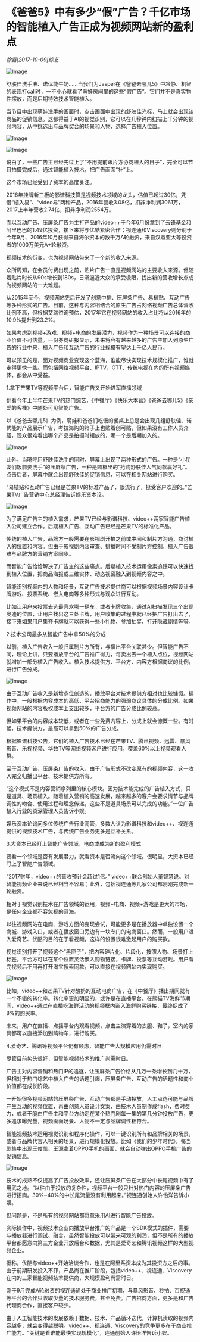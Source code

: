 # 《爸爸5》中有多少“假”广告？千亿市场的智能植入广告正成为视频网站新的盈利点

*徐露|2017-10-09|综艺*

![Image](http://p3.pstatp.com/large/3ecf00040b1b031cf0d0)

舒肤佳洗手液、诺优能牛奶……当我们为Jasper在《爸爸去哪儿5》中冷静、机智的表现打call时，一不小心就看了萌娃房间里的这些“假广告”。它们并不是真实物件摆放，而是后期特效技术智能植入。

当节目中出现萌娃洗手的画面时，点击画面中出现的舒肤佳光标，马上就会出现该商品的促销信息。这都得益于AI的视觉识别，它可以在几秒钟内扫描上千分钟的视频内容，从中挑选出与品牌契合的场景和人物，选择广告植入位置。

![Image](http://p3.pstatp.com/large/3f260001f08bdbdb6659)

![Image](http://p3.pstatp.com/large/3f250002839af923ebcc)

说白了，一些广告主已经先过上了“不用提前跟片方协商植入的日子”，完全可以节目拍摄完成后，通过智能植入技术，把广告画面“补”上。

这个市场已经受到了资本的高度关注。

2016年挂牌新三板的影谱科技算是视频技术领域的龙头，估值已超过30亿，凭借“植入易”、“video易”两种产品，2016年营收3.08亿，扣非净利润3061万，2017上半年营收2.74亿，扣非净利润2554万。

而以互动广告、压屏条广告为主打产品的video++于今年6月份拿到了云锋基金和阿里巴巴的1.49亿投资，接下来将与优酷紧密合作；视连通和Viscovery则分别于今年9月、2016年10月获得来自海尔资本的数千万A轮融资，来自汉鼎亚太等投资者的1000万美元A+轮融资。

视频技术的衍变，也为视频网站带来了一个新的收入来源。

众所周知，在会员付费出现之前，贴片广告一直是视频网站的主要收入来源。但随着贴片时长从90s增长到180s，日渐逼近大众的承受极限，找出新的营收增长点成为视频网站的一大难题。

从2015年至今，视频网站先后开发了创意中插、压屏条广告、易植贴、互动广告等多种形式的广告。目前，这种与内容相结合的原生广告占网络视频广告总体营收比例不高，但根据艾瑞咨询预估，2017年它在视频网站的收入占比将从2016年的10.9%提升到23.2%。

如果考虑到视频+游戏、视频+电商的发展潜力，视频作为一种场景可以连接的商业价值不可估量。一份券商研报显示，未来将会有越来越多的广告主加入到原生广告的行业中来，植入广告和互动广告的行业规模有望达上千亿人民币。

可以预见的是，面对视频商业变现这个蓝海，谁能尽快实现技术规模化推广，谁就走得更快一些。而包括网络视频平台、IPTV、OTT、传统电视在内的所有视频媒体，都会从中受益。

1.拿下芒果TV等视频平台后，智能广告又开始进军直播领域

翻看今年上半年芒果TV的热门综艺，《中餐厅》《快乐大本营》《爸爸去哪儿5》《亲爱的客栈》中随处可见智能广告。

以《爸爸去哪儿5》为例，萌娃和爸爸们吃饭的餐桌上总是会出现几组舒肤佳、诺优能的产品展示广告，考拉海购的箱子上也贴着创可贴，但如果没有工作人员介绍，观众很难看出哪个产品是拍摄时摆放的，哪一个是后期加入的。

![Image](http://p3.pstatp.com/large/3f240003e7ed70280f2e)

此外，当嗯哼用舒肤佳洗手的同时，屏幕上出现了两种形式的广告。一种是“小朋友们饭前要洗手”的压屏条广告，一种是圆框里的“抢购舒肤佳人气同款赢好礼”。点击后者，屏幕中就会出现舒肤佳的促销信息，可以在相关网站进行购买。

“易植贴和互动广告已经是芒果TV的标准产品了，很流行了，挺受客户欢迎的。”芒果TV广告营销中心总经理告诉娱乐资本论。

![Image](http://p1.pstatp.com/large/3ed000040a0b503fdcca)

为了满足广告主的植入需求，芒果TV已经与影谱科技、video++两家智能广告植入公司建立合作。后期植入广告、互动广告已经是芒果TV的标准化产品。

传统的植入广告，品牌方一般需要在影视剧开拍之前或中间和制片方沟通，商讨植入的位置和内容。但由于影视剧内容审查、排播时间不受制片方控制，植入广告很难与品牌方的营销方案同步。

而智能广告恰恰解决了广告主的这些痛点。后期植入技术运用像素追踪可以快速找到植入位置，把商品海报或三维实体、动态视窗融入到视频内容之中。

智能识别视频内的人物和场景，互动广告技术提供商可以根据视频场景内容设计卡牌游戏、投票系统、嵌入电商等多种形式与观众进行互动。

比如让用户来投票去选最喜欢哪一辆车，或者卡牌收集，通过AI扫描发现三个出现奥迪的位置，让用户找出这三处卡牌，用户收集的过程中就已经把广告打出去了，接下来如果用户集齐卡牌就可以获得一些小礼物、参加抽奖、打开隐藏剧情等等。

2.技术公司最多从智能广告中拿50%的分成

以前，植入广告收入一般归属制片方所有，与播出平台关联甚少。但智能广告不同，理论上讲，只要播放平台的广告推广得力，每卖出去一个植入点位，视频网站就增加一部分植入广告收入。植入技术提供方、平台方、内容方根据商议的比例，进行广告分成。

![Image](http://p3.pstatp.com/large/3f250002839bd25bbbfc)

由于互动广告收入是新增点位创造的，播放平台对技术提供方相对也比较慷慨。操作中，一般根据内容成本的高低、平台招商能力的强弱商议具体的分成比例。如果视频网站的内容版权成本上支出较多，平台方的广告分成比例较高。

但如果平台的内容成本较低，或者在一些免费内容上，分成上就会慷慨一些。有时候，技术提供方，最高可以拿到50%的广告分成。

根据影谱科技公告，它们的植入广告技术已经在芒果TV、腾讯视频、迅雷、暴风影音、乐视视频、华数TV等网络视频客户进行应用，覆盖60%以上视频观看人群。

至于互动广告、压屏条广告的收入，由于广告形式不改变原有的视频内容，这一收入完全归播出平台、技术提供方所有。

“这个模式不是内容营销序列里的核心模块。因为技术能完成的广告植入方式，只是道具、场景植入。随着植入营销的高速发展，越来越多的客户会要求情节与品牌调性的吻合、使用过程和理念传递，这些不是道具场景可以完成的功能。”一位广告植入行业的资深管理人员告诉小娱。

娱乐资本论询问多位传统广告行业高管，多数人认为影谱科技和video++、视连通提供的视频技术广告，与传统广告业务更多是互补关系。

3.大资本已经盯上智能广告领域，电商或成为新的盈利模式

要看一个领域是否有发展潜力，就看资本是否流向这个领域。很明显，大资本已经盯上了智能广告领域。

“2017财年，video++的营收预计会超过1亿。” video++联合创始人董智慧说。对智能视频企业来说已经相当不容易；此外，包括视连通等几家公司都刚刚完成新一轮融资。

相对于视觉识别技术在广告领域的运用，视频+电商、视频+游戏是更大的市场，是任何企业都不容忽视的蓝海。

以往视频网站在电商、游戏方面的变现尝试，可能更多是在播放器中单独设置一个商城、游戏入口，或者在播放窗口旁边有一块专门的电商窗口。然而，一般用户进入爱奇艺、优酷的目的在于看视频，这样的设置很难激起用户的购买欲。

视觉识别打开了视频这个“黑匣子”，把内容碎片化、片段化，按照人物、场景打上标签。平台方可以在某个位置灵活嵌入购物链接，卡牌、投票等互动游戏。用户看完视频后不用再打开淘宝搜索同款，可以直接在视频网站内实现购买。

![Image](http://p3.pstatp.com/large/3f250002839c7264b4f2)

比如，video++和芒果TV针对酸奶的互动电商广告，在《中餐厅》播出期间就有一个不错的转化率。转化率更加明显的，或许是在直播平台。在熊猫TV海鲜节期间，video++通过在直播吃海鲜活动的视频框内嵌入海鲜购买链接，最终促成了8%的购买率。

未来，用户在直播、点播平台内观看视频，点击主演穿着的衣服、鞋子，室内的家具都可以直接添加到购物车，进行购买。

4.爱奇艺、腾讯等视频平台仍有顾虑，智能广告大规模应用仍需时日

尽管目前势头很好，但智能视频技术的推广尚需时日。

广告主对内容营销和热门IP的追逐，让压屏条广告价格从几万一条增长到几十万，但相对于热门综艺中植入广告的话题引爆，压屏条广告、互动广告的话题性和商业价值都在成长阶段。

一开始很多视频网站的压屏条广告、互动广告都是手动投放，人工点选可能与品牌产生互动的视频位置，再由创意人员设计文案，由技术人员制作成flash，费时费力，或者干脆由广告主和平台方约定在某个热门剧每一集的第几分钟投放广告，更多追求曝光量，视频画面场景、人物不一定与品牌调性相符合。

智能视频技术运用视觉识别和程序化操作，可以一键识别所有和品牌相关的场景，或者与品牌代言人相关的场景，进行规模化投放。比如《我们的少年时代》，每当剧集中出现王俊凯、王源拿着OPPO手机的画面，就会自动弹出OPPO手机广告的促销信息。

![Image](http://p3.pstatp.com/large/3ed000040a0dd56f8ad3)

技术的成熟不仅提高了广告投放效率，还让压屏条广告在大部分中长尾视频中有了用武之地。“以往由于投放的复杂性，视频平台一般只针对热门内容的压屏条广告进行招商。30%~40%的中长尾流量没有利用起来。”视连通创始人许怡洋告诉小娱。

但问题是，不是所有的视频网站都愿意采用AI进行智能广告投放。

实际操作中，视频技术企业向播放平台推广的产品是一个SDK模式的插件，需要与播放器进行调试、融合。虽然智能投放可以带来可观的利润，但不是所有的播放平台都愿意向第三方企业开放后台和数据，尤其是爱奇艺和腾讯视频这样的大型视频企业。

据称，优酷与video++开始洽谈合作，也是在阿里系资本成为其投资方之后的事。由于前期研发投入不菲，产品尚在推广阶段，包括video++、视连通、Viscovery在内的三家智能视频技术提供商，大规模盈利尚需时日。

刚于9月完成A轮融资的视连通尚处于商业推广初期，与暴风影音、秒拍、百视通等平台的合作只收取少量的技术服务费，甚至免费。广告招商方面，更多是和广告代理商合作，直接客户较少。

由于人工智能技术的发展依赖于数据、技术、产品循环迭代，计算机读取的视频内容越多，就会变得越聪明。video++、视连通、Viscovery的竞争更多在于商业推广能力。“关键是看谁能最快实现规模化”，连通创始人许怡洋告诉小娱。

